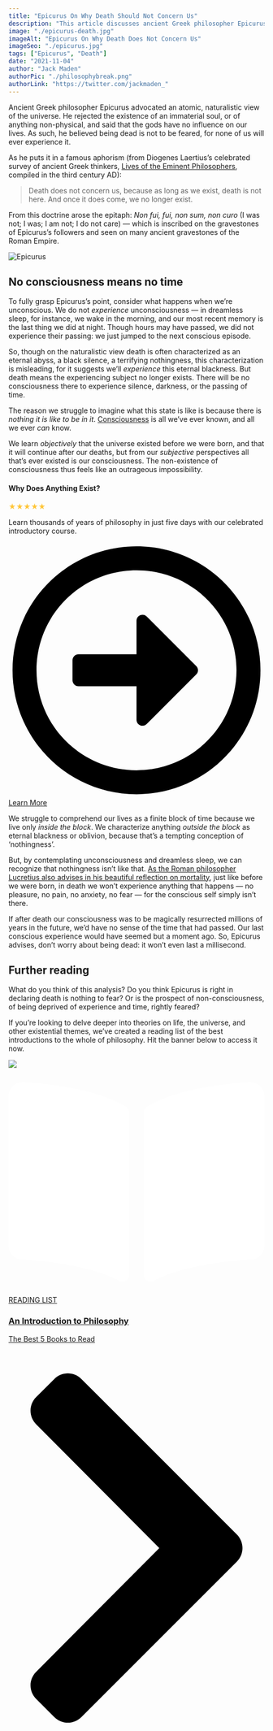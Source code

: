 ```yaml
---
title: "Epicurus On Why Death Should Not Concern Us"
description: "This article discusses ancient Greek philosopher Epicurus on why “death does not concern us, because as long as we exist, death is not here. And once it does come, we no longer exist.”"
image: "./epicurus-death.jpg"
imageAlt: "Epicurus On Why Death Does Not Concern Us"
imageSeo: "./epicurus.jpg"
tags: ["Epicurus", "Death"]
date: "2021-11-04"
author: "Jack Maden"
authorPic: "./philosophybreak.png"
authorLink: "https://twitter.com/jackmaden_"
---
```

<span class="big-letter">A</span>ncient Greek philosopher Epicurus advocated an atomic, naturalistic view of the universe. He rejected the existence of an immaterial soul, or of anything non-physical, and said that the gods have no influence on our lives. As such, he believed being dead is not to be feared, for none of us will ever experience it. 

As he puts it in a famous aphorism (from Diogenes Laertius’s celebrated survey of ancient Greek thinkers, <a target="_blank" rel="noopener noreferrer sponsored" href="http://www.amazon.com/gp/product/0197523390/ref=as_li_tl?ie=UTF8&tag=philosophybre-20&camp=1789&creative=9325&linkCode=as2&creativeASIN=0197523390&linkId=4f41f433d7cd2ad97c98fcc8f3c45b26">Lives of the Eminent Philosophers</a>, compiled in the third century AD): 

>Death does not concern us, because as long as we exist, death is not here. And once it does come, we no longer exist.

From this doctrine arose the epitaph: _Non fui, fui, non sum, non curo_ (I was not; I was; I am not; I do not care) — which is inscribed on the gravestones of Epicurus’s followers and seen on many ancient gravestones of the Roman Empire.

![Epicurus](./epicurus.jpg "A marble bust of the ancient Greek philosopher, Epicurus (341 - 270 BC).")

## No consciousness means no time

<span class="big-letter">T</span>o fully grasp Epicurus’s point, consider what happens when we’re unconscious. We do not _experience_ unconsciousness — in dreamless sleep, for instance, we wake in the morning, and our most recent memory is the last thing we did at night. Though hours may have passed, we did not experience their passing: we just jumped to the next conscious episode. 

So, though on the naturalistic view death is often characterized as an eternal abyss, a black silence, a terrifying nothingness, this characterization is misleading, for it suggests we’ll _experience_ this eternal blackness. But death means the experiencing subject no longer exists. There will be no consciousness there to experience silence, darkness, or the passing of time.

The reason we struggle to imagine what this state is like is because there is _nothing it is like to be in it_. [Consciousness](/reading-lists/consciousness/) is all we’ve ever known, and all we ever _can_ know. 

We learn _objectively_ that the universe existed before we were born, and that it will continue after our deaths, but from our _subjective_ perspectives all that’s ever existed is our consciousness. The non-existence of consciousness thus feels like an outrageous impossibility. 

<div class="course-promo text-center">
    <h4>Why Does Anything Exist?</h4>
    <p><span style="color: #ffc536">&#9733;&#9733;&#9733;&#9733;&#9733;</span></p>
    <p class="small-grey-font">Learn thousands of years of philosophy in just five days with our celebrated introductory course.</p>
    <a class="button secondary" href="/lifes-big-questions/"><svg xmlns="http://www.w3.org/2000/svg" viewBox="0 0 512 512"><path d="M504 256C504 119 393 8 256 8S8 119 8 256s111 248 248 248 248-111 248-248zm-448 0c0-110.5 89.5-200 200-200s200 89.5 200 200-89.5 200-200 200S56 366.5 56 256zm72 20v-40c0-6.6 5.4-12 12-12h116v-67c0-10.7 12.9-16 20.5-8.5l99 99c4.7 4.7 4.7 12.3 0 17l-99 99c-7.6 7.6-20.5 2.2-20.5-8.5v-67H140c-6.6 0-12-5.4-12-12z"/></svg>Learn More</a>
</div>

We struggle to comprehend our lives as a finite block of time because we live only _inside the block_. We characterize anything _outside the block_ as eternal blackness or oblivion, because that’s a tempting conception of ‘nothingness’. 

But, by contemplating unconsciousness and dreamless sleep, we can recognize that nothingness isn’t like that. [As the Roman philosopher Lucretius also advises in his beautiful reflection on mortality](/articles/why-death-is-nothing-to-fear-lucretius-epicureanism/), just like before we were born, in death we won’t experience anything that happens — no pleasure, no pain, no anxiety, no fear — for the conscious self simply isn’t there.

If after death our consciousness was to be magically resurrected millions of years in the future, we’d have no sense of the time that had passed. Our last conscious experience would have seemed but a moment ago. So, Epicurus advises, don’t worry about being dead: it won’t even last a millisecond. 

## Further reading

<span class="big-letter">W</span>hat do you think of this analysis? Do you think Epicurus is right in declaring death is nothing to fear? Or is the prospect of non-consciousness, of being deprived of experience and time, rightly feared?

If you’re looking to delve deeper into theories on life, the universe, and other existential themes, we’ve created a reading list of the best introductions to the whole of philosophy. Hit the banner below to access it now.

<a class="reading-list cta" href="/reading-lists/introduction-to-philosophy/">
    <img class="title-img" src="./introduction.jpg"/>
    <div class="darkener"></div>
    <div class="reading-list-title">
        <span class="tag time"><svg xmlns="http://www.w3.org/2000/svg" viewBox="0 0 576 512"><path fill="#fff" d="M542.22 32.05c-54.8 3.11-163.72 14.43-230.96 55.59-4.64 2.84-7.27 7.89-7.27 13.17v363.87c0 11.55 12.63 18.85 23.28 13.49 69.18-34.82 169.23-44.32 218.7-46.92 16.89-.89 30.02-14.43 30.02-30.66V62.75c.01-17.71-15.35-31.74-33.77-30.7zM264.73 87.64C197.5 46.48 88.58 35.17 33.78 32.05 15.36 31.01 0 45.04 0 62.75V400.6c0 16.24 13.13 29.78 30.02 30.66 49.49 2.6 149.59 12.11 218.77 46.95 10.62 5.35 23.21-1.94 23.21-13.46V100.63c0-5.29-2.62-10.14-7.27-12.99z"/></svg>READING LIST</span>
        <div class="separator reading-list banner"></div>
        <h3>An Introduction to Philosophy</h3>
        <p style="margin: 0;">The Best 5 Books to Read</p>
    </div>    
    <svg class="cta swing" xmlns="http://www.w3.org/2000/svg" viewBox="0 0 320 512"><path d="M285.476 272.971L91.132 467.314c-9.373 9.373-24.569 9.373-33.941 0l-22.667-22.667c-9.357-9.357-9.375-24.522-.04-33.901L188.505 256 34.484 101.255c-9.335-9.379-9.317-24.544.04-33.901l22.667-22.667c9.373-9.373 24.569-9.373 33.941 0L285.475 239.03c9.373 9.372 9.373 24.568.001 33.941z"/></svg>
</a>